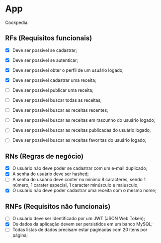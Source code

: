 # App

Cookpedia.


## RFs (Requisitos funcionais)

- [x] Deve ser possível se cadastrar;
- [x] Deve ser possível se autenticar;
- [x] Deve ser possível obter o perfil de um usuário logado;
- [x] Deve ser possível cadastrar uma receita;
- [ ] Deve ser possível publicar uma receita;
- [ ] Deve ser possível buscar todas as receitas;
- [ ] Deve ser possível buscar as receitas recentes;
- [ ] Deve ser possível buscar as receitas em rascunho do usuário logado;
- [ ] Deve ser possível buscar as receitas publicadas do usuário logado;
- [ ] Deve ser possível buscar as receitas favoritas do usuário logado;


## RNs (Regras de negócio)

- [x] O usuário não deve poder se cadastrar com um e-mail duplicado;
- [x] A senha do usuário deve ser hashed;
- [ ] A senha do usuário deve conter no minimo 8 caracteres, sendo 1 número, 1 carater especial, 1 caracter minúsculo e maiusculo;
- [x] O usuário não deve poder cadastrar uma receita com o mesmo nome;

## RNFs (Requisitos não funcionais)

- [ ] O usuário deve ser identificado por um JWT (JSON Web Token);
- [x] Os dados da aplicação devem ser persistidos em um banco MySQL;
- [ ] Todas listas de dados precisam estar paginadas com 20 itens por página;